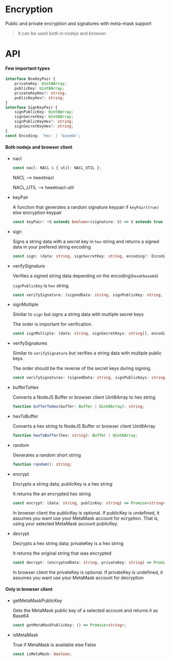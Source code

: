 # Encryption

Public and private encryption and signatures with meta-mask support

> It can be used both in nodejs and browser

# API

#### Few important types

```typescript
interface BoxKeyPair {
	privateKey: Uint8Array;
	publicKey: Uint8Array;
	privateKeyHex?: string;
	publicKeyHex?: string;
}
interface SignKeyPair {
	signPublicKey: Uint8Array;
	signSecretKey: Uint8Array;
	signPublicKeyHex?: string;
	signSecretKeyHex?: string;
}
const Encoding: 'hex' | 'base64';
```

#### Both nodejs and browser client

- nacl

  ```typescript
  const nacl: NACL & { util: NACL_UTIL };
  ```

  NACL --> tweetnacl
  
  NACL_UTIL --> tweetnacl-util

- keyPair

  A function that generates a random signature keypair if `keyPair(true)` else encryption keypair

  ```typescript
  const keyPair: <S extends boolean>(signature: S) => S extends true ? SignKeyPair : BoxKeyPair;
  ```

- sign

  Signs a string data with a secret key in `hex` string and returns a signed data in your prefered string encoding

  ```typescript
  const sign: (data: string, signSecretKey: string, encoding?: Encoding) => string;
  ```

- verifySignature

  Verifies a signed string data depending on the encoding(`hex`or`base64`)
  
  `signPublicKey` is `hex` string.

  ```typescript
  const verifySignature: (signedData: string, signPublicKey: string, encoding?: Encoding) => string;
  ```

- signMultiple

  Similar to `sign` but signs a string data with multiple secret keys
  
  The order is important for verification.

  ```typescript
  const signMultiple: (data: string, signSecretKeys: string[], encoding?: Encoding) => string;
  ```

- verifySignatures

  Similar to `verifySignature` but verifies a string data with multiple public keys
  
  The order should be the reverse of the secret keys during signing.

  ```typescript
  const verifySignatures: (signedData: string, signPublicKeys: string[], encoding?: Encoding) => string;
  ```

- bufferToHex

  Converts a NodeJS Buffer or browser client Uint8Array to hex string

  ```typescript
  function bufferToHex(buffer: Buffer | Uint8Array): string;
  ```

- hexToBuffer

  Converts a hex string to NodeJS Buffer or browser client Uint8Array

  ```typescript
  function hexToBuffer(hex: string): Buffer | Uint8Array;
  ```

- random

  Generates a random short string

  ```typescript
  function random(): string;
  ```

- encrypt

  Encrypts a string data; publicKey is a hex string

  It returns the an encrypted hex string

  ```typescript
  const encrypt: (data: string, publicKey: string) => Promise<string>;
  ```

  In browser client the publicKey is optional. If publicKey is undefined, it assumes you want use your MetaMask account for ecryption. That is, using your selected MetaMask account publicKey.

- decrypt

  Decrypts a hex string data; privateKey is a hex string

  It returns the original string that was encrypted

  ```typescript
  const decrypt: (encryptedData: string, privateKey: string) => Promise<string>;
  ```

  In browser client the privateKey is optional. If privateKey is undefined, it assumes you want use your MetaMask account for decryption

#### Only in browser client

- getMetaMaskPublicKey

  Gets the MetaMask public key of a selected account and returns it as Base64

  ```typescript
  const getMetaMaskPublicKey: () => Promise<string>;
  ```

- isMetaMask

  True if MetaMask is available else False

  ```typescript
  const isMetaMask: boolean;
  ```
